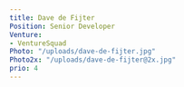```yaml
---
title: Dave de Fijter
Position: Senior Developer
Venture:
- VentureSquad
Photo: "/uploads/dave-de-fijter.jpg"
Photo2x: "/uploads/dave-de-fijter@2x.jpg"
prio: 4
---
```


